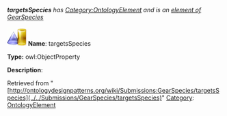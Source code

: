 ___targetsSpecies__ has [Category:OntologyElement](../../Category/OntologyElement "Category:OntologyElement") and is an [element of](../../Property/ElementOf "Property:ElementOf") [GearSpecies](../../Submissions/GearSpecies "Submissions:GearSpecies")_


  




[![ObjectProperty](../../images/thumb/c/c3/ObjectProperty.gif/45px-ObjectProperty.gif)](../../Image/ObjectProperty.gif "ObjectProperty")
__Name__: targetsSpecies 


__Type:__ owl:ObjectProperty 


__Description__: 





Retrieved from "[http://ontologydesignpatterns.org/wiki/Submissions:GearSpecies/targetsSpecies](../../Submissions/GearSpecies/targetsSpecies)"
 [Category](http://ontologydesignpatterns.org/wiki/Special:Categories "Special:Categories"): [OntologyElement](../../Category/OntologyElement "Category:OntologyElement")